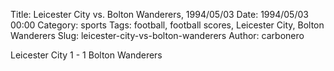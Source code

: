 Title: Leicester City vs. Bolton Wanderers, 1994/05/03
Date: 1994/05/03 00:00
Category: sports
Tags: football, football scores, Leicester City, Bolton Wanderers
Slug: leicester-city-vs-bolton-wanderers
Author: carbonero


Leicester City 1 - 1 Bolton Wanderers
